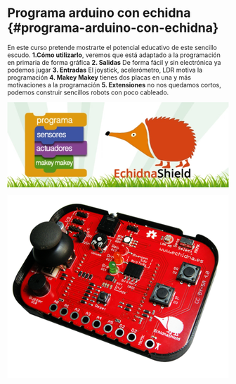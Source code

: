 # Programa arduino con echidna {#programa-arduino-con-echidna}

En este curso pretende mostrarte el potencial educativo de este sencillo escudo.
**1.Cómo utilizarlo**, veremos que está adaptado a la programación en primaria de forma gráfica
**2. Salidas** De forma fácil y sin electrónica ya podemos jugar
**3. Entradas** El joystick, acelerómetro, LDR motiva la programación
**4. Makey Makey** tienes dos placas en una y más motivaciones a la programación
**5. Extensiones** no nos quedamos cortos, podemos construir sencillos robots con poco cableado.

![](/images/image88.png)

![](/images/image1.png)